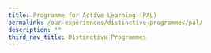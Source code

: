 ```yaml
---
title: Programme for Active Learning (PAL)
permalink: /our-experiences/distinctive-programmes/pal/
description: ""
third_nav_title: Distinctive Programmes
---
```

